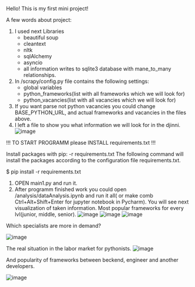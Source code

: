 Hello!
This is my first mini project!


A few words about project:
1. I used next Libraries 
    - beautiful soup
    - cleantext
    - nltk
    - sqlAlchemy
    - asyncio
    - all information writes to sqlite3 database with mane_to_many relationships.
2. In /scrapy/config.py file contains the following settings:
    - global variables
    - python_frameworks(list with all frameworks which we will look for)
    - python_vacancies(list with all vacancies which we will look for)
3. If you want parse not python vacancies you could change BASE_PYTHON_URL, and actual frameworks and vacancies in the files above.
4. I left a file to show you what information we will look for in the djinni.
![image](https://user-images.githubusercontent.com/110998159/215090468-8f097699-4d1a-4b8f-ac48-784baf389233.png)

!!! TO START PROGRAMM please INSTALL requirements.txt !!!

Install packages with pip: -r requirements.txt
The following command will install the packages according to the configuration file requirements.txt.

$ pip install -r requirements.txt


1. OPEN main1.py and run it.
2. After programm finished work you could open /analysis/dataAnalysis.ipynb and run it all( or make comb Ctrl+Alt+Shift+Enter for jupyter notebook in Pycharm).
You will see next visualization of taken information.
Most popular frameworks for every lvl(junior, middle, senior).
![image](https://user-images.githubusercontent.com/110998159/215091928-f8ea0b4e-9f15-46a3-9f9a-cdddcc2523cb.png)
![image](https://user-images.githubusercontent.com/110998159/215091991-8f93fb8d-fc4c-44cb-a746-44eb7a6047c4.png)
![image](https://user-images.githubusercontent.com/110998159/215092152-8fd9c7e3-e895-4ee7-8dce-f87f860e1a01.png)

Which specialists are more in demand?

![image](https://user-images.githubusercontent.com/110998159/215092221-a691401f-cd22-4aac-b86a-d32ca60cbe72.png)

The real situation in the labor market for pythonists.
![image](https://user-images.githubusercontent.com/110998159/215092445-6c67a670-f824-4b39-a4a0-ee65746b312c.png)

And popularity of frameworks between beckend, engineer and another developers.

![image](https://user-images.githubusercontent.com/110998159/215092770-5f6a9b85-15a4-4666-8171-520961af3add.png)

